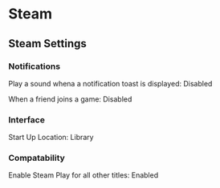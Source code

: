 # Steam

## Steam Settings

### Notifications

Play a sound whena a notification toast is displayed: Disabled

When a friend joins a game: Disabled

### Interface

Start Up Location: Library

### Compatability

Enable Steam Play for all other titles: Enabled
